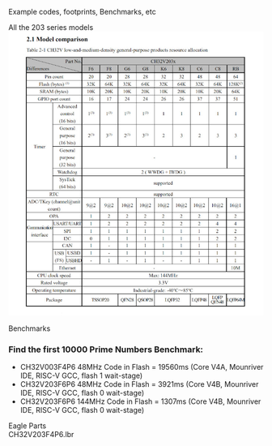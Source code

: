 Example codes, footprints, Benchmarks, etc

All the 203 series models<br/>
![ch32v203 image](https://github.com/JacobIkke/CH32V203/blob/main/ch32v203_models.jpg)

Benchmarks

### Find the first 10000 Prime Numbers Benchmark:
- CH32V003F4P6 48MHz Code in Flash = 19560ms (Core V4A, Mounriver IDE, RISC-V GCC, flash 1 wait-stage)
- CH32V203F6P6 48MHz Code in Flash = 3921ms (Core V4B, Mounriver IDE, RISC-V GCC, flash 0 wait-stage)
- CH32V203F6P6 144MHz Code in Flash = 1307ms (Core V4B, Mounriver IDE, RISC-V GCC, flash 0 wait-stage)

Eagle Parts <br/>
CH32V203F4P6.lbr
